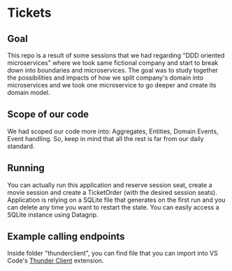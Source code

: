 # Tickets

## Goal

This repo is a result of some sessions that we had regarding "DDD oriented microservices" where we took same fictional company and start to break down into boundaries and microservices. The goal was to study together the possibilities and impacts of how we split company's domain into microservices and we took one microservice to go deeper and create its domain model.

## Scope of our code

We had scoped our code more into: Aggregates, Entities, Domain Events, Event handling.
So, keep in mind that all the rest is far from our daily standard.

## Running

You can actually run this application and reserve session seat, create a movie session and create a TicketOrder (with the desired session seats). Application is relying on a SQLite file that generates on the first run and you can delete any time you want to restart the state. You can easily access a SQLite instance using Datagrip.

## Example calling endpoints

Inside folder "thunderclient", you can find file that you can import into VS Code's [Thunder Client](https://marketplace.visualstudio.com/items?itemName=rangav.vscode-thunder-client) extension.
